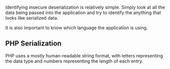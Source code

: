 Identifying insecure deserialization is relatively simple. Simply look at all the data being passed into the application and try to identify the anything that looks like serialized data.

It is also important to know which language the application is using.
## PHP Serialization
PHP uses a mostly human-readable string format, with letters representing the data type and numbers representing the length of each entry.